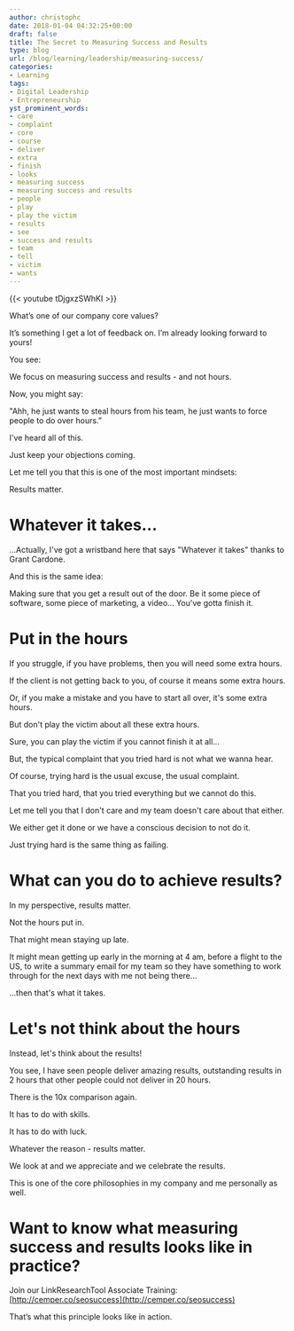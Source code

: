 ```yaml
---
author: christophc
date: 2018-01-04 04:32:25+00:00
draft: false
title: The Secret to Measuring Success and Results
type: blog
url: /blog/learning/leadership/measuring-success/
categories:
- Learning
tags:
- Digital Leadership
- Entrepreneurship
yst_prominent_words:
- care
- complaint
- core
- course
- deliver
- extra
- finish
- looks
- measuring success
- measuring success and results
- people
- play
- play the victim
- results
- see
- success and results
- team
- tell
- victim
- wants
---
```


{{< youtube tDjgxzSWhKI >}}

What’s one of our company core values?

It’s something I get a lot of feedback on. I’m already looking forward to yours!

You see:

We focus on measuring success and results - and not hours.

Now, you might say:

"Ahh, he just wants to steal hours from his team, he just wants to force people to do over hours.”

I've heard all of this.

Just keep your objections coming.

Let me tell you that this is one of the most important mindsets:

Results matter.


# Whatever it takes…


...Actually, I've got a wristband here that says "Whatever it takes" thanks to Grant Cardone.

And this is the same idea:

Making sure that you get a result out of the door. Be it some piece of software, some piece of marketing, a video… You’ve gotta finish it.


# Put in the hours


If you struggle, if you have problems, then you will need some extra hours.

If the client is not getting back to you, of course it means some extra hours.

Or, if you make a mistake and you have to start all over, it's some extra hours.

But don't play the victim about all these extra hours.

Sure, you can play the victim if you cannot finish it at all...

But, the typical complaint that you tried hard is not what we wanna hear.

Of course, trying hard is the usual excuse, the usual complaint.

That you tried hard, that you tried everything but we cannot do this.

Let me tell you that I don't care and my team doesn't care about that either.

We either get it done or we have a conscious decision to not do it.

Just trying hard is the same thing as failing.


# What can you do to achieve results?


In my perspective, results matter.

Not the hours put in.

That might mean staying up late.

It might mean getting up early in the morning at 4 am, before a flight to the US, to write a summary email for my team so they have something to work through for the next days with me not being there…

...then that's what it takes.


# Let's not think about the hours


Instead, let's think about the results!

You see, I have seen people deliver amazing results, outstanding results in 2 hours that other people could not deliver in 20 hours.

There is the 10x comparison again.

It has to do with skills.

It has to do with luck.

Whatever the reason - results matter.

We look at and we appreciate and we celebrate the results.

This is one of the core philosophies in my company and me personally as well.


# Want to know what measuring success and results looks like in practice?


Join our LinkResearchTool Associate Training: [http://cemper.co/seosuccess](http://cemper.co/seosuccess)

That’s what this principle looks like in action.
